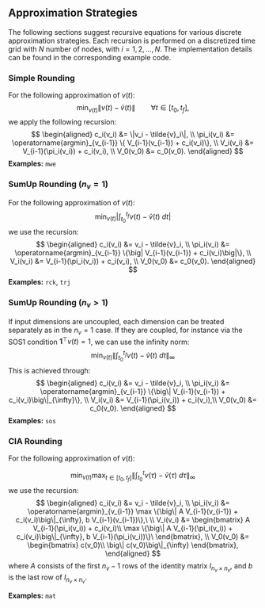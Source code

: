 ## Approximation Strategies
The following sections suggest recursive equations for various discrete approximation strategies. Each recursion is performed on a discretized time grid with $N$ number of nodes, with $i = 1, 2, \ldots, N$. The implementation details can be found in the corresponding example code.

### Simple Rounding

For the following approximation of $v(t)$:
$$
\min_{v(t)} \|v(t) - \tilde{v}(t)\| \qquad \forall t \in [t_0, t_f],
$$
we apply the following recursion:
$$
\begin{aligned}
c_i(v_i) &= \|v_i - \tilde{v}_i\|, \\
\pi_i(v_i) &= \operatorname{argmin}_{v_{i-1}} \{ V_{i-1}(v_{i-1}) + c_i(v_i)\}, \\
V_i(v_i) &= V_{i-1}(\pi_i(v_i)) + c_i(v_i), \\
V_0(v_0) &= c_0(v_0).
\end{aligned}
$$
**Examples:** `mwe`

### SumUp Rounding ($n_v = 1$)

For the following approximation of $v(t)$:
$$
\min_{v(t)} \bigg|\int_{t_0}^{t_f} v(t) - \tilde{v}(t)~dt \bigg|
$$
we use the recursion:
$$
\begin{aligned}
c_i(v_i) &= v_i - \tilde{v}_i, \\
\pi_i(v_i) &= \operatorname{argmin}_{v_{i-1}} \{\big| V_{i-1}(v_{i-1}) + c_i(v_i)\big|\}, \\
V_i(v_i) &= V_{i-1}(\pi_i(v_i)) + c_i(v_i), \\
V_0(v_0) &= c_0(v_0).
\end{aligned}
$$
**Examples:** `rck`, `trj`

### SumUp Rounding ($n_v > 1$)

If input dimensions are uncoupled, each dimension can be treated separately as in the $n_v = 1$ case. If they are coupled, for instance via the SOS1 condition $\mathbf{1}^\top v(t) = 1$, we can use the infinity norm:
$$
\min_{v(t)} \bigg\|\int_{t_0}^{t_f} v(t) - \tilde{v}(t)~dt \bigg\|_{\infty}
$$
This is achieved through:
$$
\begin{aligned}
c_i(v_i) &= v_i - \tilde{v}_i, \\
\pi_i(v_i) &= \operatorname{argmin}_{v_{i-1}} \{\big\| V_{i-1}(v_{i-1}) + c_i(v_i)\big\|_{\infty}\}, \\
V_i(v_i) &= V_{i-1}(\pi_i(v_i)) + c_i(v_i),\\
V_0(v_0) &= c_0(v_0).
\end{aligned}
$$
**Examples:** `sos`

### CIA Rounding
For the following approximation of $v(t)$:

$$
\min_{v(t)} \max_{t \in [t_0, t_f]} \bigg\|\int_{t_0}^{t} v(\tau) - \tilde{v}(\tau)~d\tau \bigg\|_\infty
$$
we use the recursion:
$$
\begin{aligned}
c_i(v_i) &= v_i - \tilde{v}_i, \\
\pi_i(v_i) &= \operatorname{argmin}_{v_{i-1}} \max \{\big\| A V_{i-1}(v_{i-1}) + c_i(v_i)\big\|_{\infty}, b V_{i-1}(v_{i-1})\},\ \\
V_i(v_i) &= \begin{bmatrix}
A V_{i-1}(\pi_i(v_i)) + c_i(v_i)\\
\max \{\big\| A V_{i-1}(\pi_i(v_i)) + c_i(v_i)\big\|_{\infty}, b V_{i-1}(\pi_i(v_i))\}\
\end{bmatrix}, \\
V_0(v_0) &= \begin{bmatrix} c(v_0)\\ \big\| c(v_0)\big\|_{\infty} \end{bmatrix},
\end{aligned}
$$
where $A$ consists of the first $n_v - 1$ rows of the identity matrix $I_{n_v \times n_v}$, and $b$ is the last row of $I_{n_v \times n_v}$.

**Examples:** `mat`
